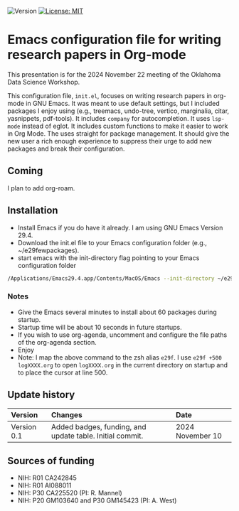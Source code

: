 ![Version](https://img.shields.io/static/v1?label=dsw-2024-org-mode-init&message=0.0&color=brightcolor)
[![License: MIT](https://img.shields.io/badge/License-MIT-blue.svg)](https://opensource.org/licenses/MIT)

# Emacs configuration file for writing research papers in Org-mode 

This presentation is for the 2024 November 22 meeting of the Oklahoma Data Science Workshop.

This configuration file, `init.el`, focuses on writing research papers in org-mode in GNU Emacs.
It was meant to use default settings, but I included packages I enjoy using (e.g., treemacs, undo-tree, vertico, marginalia, citar, yasnippets, pdf-tools).
It includes `company` for autocompletion.
It uses `lsp-mode` instead of eglot.
It includes custom functions to make it easier to work in Org Mode.
The uses straight for package management.
It should give the new user a rich enough experience to suppress their urge to add new packages and break their configuration.

## Coming
I plan to add org-roam.

## Installation
- Install Emacs if you do have it already. I am using GNU Emacs Version 29.4. 
- Download the init.el file to your Emacs configuration folder (e.g., ~/e29fewpackages).
- start emacs with the init-directory flag pointing to your Emacs configuration folder
```bash
/Applications/Emacs29.4.app/Contents/MacOS/Emacs --init-directory ~/e29fewpackages --debug-init
```

### Notes

- Give the Emacs several minutes to install about 60 packages during startup.
- Startup time will be about 10 seconds in future startups.
- If you wish to use org-agenda, uncomment and configure the file paths of the org-agenda section.
- Enjoy
- Note: I map the above command to the zsh alias `e29f`. I use `e29f +500 logXXXX.org` to open `logXXXX.org` in the current directory on startup and to place the cursor at line 500.
  
## Update history

|Version      | Changes                                                                                                                                                                         | Date                 |
|:-----------|:------------------------------------------------------------------------------------------------------------------------------------------|:--------------------|
| Version 0.1 |   Added badges, funding, and update table.  Initial commit.                                                                                                                | 2024 November 10  |

## Sources of funding

- NIH: R01 CA242845
- NIH: R01 AI088011
- NIH: P30 CA225520 (PI: R. Mannel)
- NIH: P20 GM103640 and P30 GM145423 (PI: A. West)
